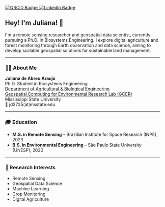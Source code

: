 <p align="left">
  <a href="https://orcid.org/0009-0007-7889-7881" target="_blank">
    <img src="https://img.shields.io/badge/ORCID-iD-green?logo=orcid&style=flat-square" alt="ORCID Badge"/>
  </a>
  <a href="https://www.linkedin.com/in/juliana-abreu-araujo" target="_blank">
    <img src="https://img.shields.io/badge/LinkedIn-Profile-blue?logo=linkedin&style=flat-square" alt="LinkedIn Badge"/>
  </a>
</p>

## Hey! I'm Juliana! 👋


I'm a remote sensing researcher and geospatial data scientist, currently pursuing a Ph.D. in Biosystems Engineering. I explore digital agriculture and forest monitoring through Earth observation and data science, aiming to develop scalable geospatial solutions for sustainable land management.

---

### 👩‍🎓 About Me

**Juliana de Abreu Araujo**  
Ph.D. Student in Biosystems Engineering  
[Department of Agricultural & Biological Engineering](https://www.abe.msstate.edu/)  
[Geospatial Computing for Environmental Research Lab (GCER)](https://www.gcerlab.com/)<br>
Mississippi State University<br>
📧 jd2725(at)msstate.edu  

---

### 🎓 Education

- **M.S. in Remote Sensing** – Brazilian Institute for Space Research (INPE), 2023  
- **B.S. in Environmental Engineering** – São Paulo State University (UNESP), 2020  

---

### 🔬 Research Interests

- Remote Sensing  
- Geospatial Data Science  
- Machine Learning  
- Crop Monitoring  
- Digital Agriculture 
